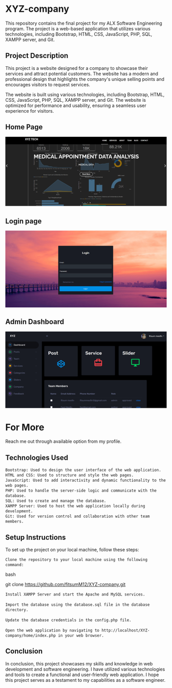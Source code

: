 # XYZ-company
This repository contains the final project for my ALX Software Engineering program. The project is a web-based application that utilizes various technologies, including Bootstrap, HTML, CSS, JavaScript, PHP, SQL, XAMPP server, and Git.

## Project Description

This project is a website designed for a company to showcase their services and attract potential customers. The website has a modern and professional design that highlights the company's unique selling points and encourages visitors to request services.

The website is built using various technologies, including Bootstrap, HTML, CSS, JavaScript, PHP, SQL, XAMPP server, and Git. The website is optimized for performance and usability, ensuring a seamless user experience for visitors.


## Home Page
<img src = "https://github.com/fitsumM12/XYZ-company/blob/main/Image/home.png">


## Login page
<img src = "https://github.com/fitsumM12/XYZ-company/blob/main/Image/login.png">

## Admin Dashboard
<img src = "https://github.com/fitsumM12/XYZ-company/blob/main/Image/admin.png">

# For More
Reach me out through available option from my profile.
## Technologies Used

    Bootstrap: Used to design the user interface of the web application.
    HTML and CSS: Used to structure and style the web pages.
    JavaScript: Used to add interactivity and dynamic functionality to the web pages.
    PHP: Used to handle the server-side logic and communicate with the database.
    SQL: Used to create and manage the database.
    XAMPP Server: Used to host the web application locally during development.
    Git: Used for version control and collaboration with other team members.

## Setup Instructions

To set up the project on your local machine, follow these steps:

    Clone the repository to your local machine using the following command:

bash

git clone https://github.com/fitsumM12/XYZ-company.git

    Install XAMPP Server and start the Apache and MySQL services.

    Import the database using the database.sql file in the database directory.

    Update the database credentials in the config.php file.

    Open the web application by navigating to http://localhost/XYZ-company/home/index.php in your web browser.

## Conclusion

In conclusion, this project showcases my skills and knowledge in web development and software engineering. I have utilized various technologies and tools to create a functional and user-friendly web application. I hope this project serves as a testament to my capabilities as a software engineer.
